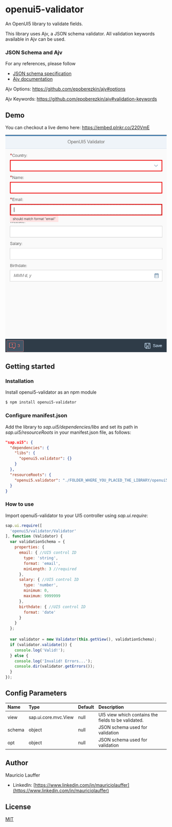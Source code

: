 # openui5-validator
An OpenUI5 library to validate fields.

This library uses Ajv, a JSON schema validator. All validation keywords available in Ajv can be used.

### JSON Schema and Ajv

For any references, please follow

- [JSON schema specification](http://json-schema.org/)
- [Ajv documentation](https://github.com/epoberezkin/ajv)

Ajv Options: https://github.com/epoberezkin/ajv#options

Ajv Keywords: https://github.com/epoberezkin/ajv#validation-keywords


## Demo
You can checkout a live demo here: https://embed.plnkr.co/220VmE

[<img src="openui5-validator.png">](https://raw.githubusercontent.com/mauriciolauffer/openui5-password/master/openui5-validator.png)


## Getting started

### Installation
Install openui5-validator as an npm module
```sh
$ npm install openui5-validator
```

### Configure manifest.json
Add the library to *sap.ui5/dependencies/libs* and set its path in *sap.ui5/resourceRoots* in your manifest.json file, as follows:

```json
"sap.ui5": {
  "dependencies": {
    "libs": {
      "openui5.validator": {}
    }
  },
  "resourceRoots": {
    "openui5.validator": "./FOLDER_WHERE_YOU_PLACED_THE_LIBRARY/openui5/validator/"
  }
}
```

### How to use
Import openui5-validator to your UI5 controller using *sap.ui.require*:

```javascript
sap.ui.require([
  'openui5/validator/Validator'
], function (Validator) {
  var validationSchema = {
    properties: {
      email: { //UI5 control ID
        type: 'string',
        format: 'email',
        minLength: 3 //required
      },
      salary: { //UI5 control ID
        type: 'number',
        minimum: 0,
        maximum: 9999999
      },
      birthdate: { //UI5 control ID
        format: 'date'
      }
    }
  };
  
  var validator = new Validator(this.getView(), validationSchema);
  if (validator.validate()) {
    console.log('Valid!');
  } else {
    console.log('Invalid! Errors...');
    console.dir(validator.getErrors());
  }
});
```

## Config Parameters
| Name | Type | Default| Description
| :---- | :------------------- | :---- | :---------  |
| view | sap.ui.core.mvc.View | null | UI5 view which contains the fields to be validated.
| schema | object | null | JSON schema used for validation
| opt | object | null | JSON schema used for validation

## Author
Mauricio Lauffer

 - LinkedIn: [https://www.linkedin.com/in/mauriciolauffer](https://www.linkedin.com/in/mauriciolauffer)

## License
[MIT](LICENSE)
